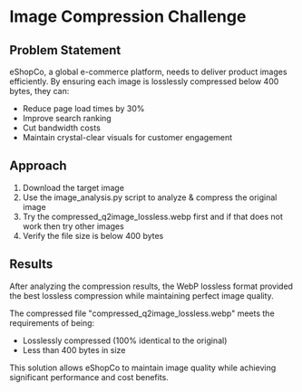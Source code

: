 # Image Compression Challenge

## Problem Statement
eShopCo, a global e-commerce platform, needs to deliver product images efficiently. By ensuring each image is losslessly compressed below 400 bytes, they can:
- Reduce page load times by 30%
- Improve search ranking
- Cut bandwidth costs
- Maintain crystal-clear visuals for customer engagement

## Approach
1. Download the target image
2. Use the image_analysis.py script to analyze & compress the original image
3. Try the compressed_q2image_lossless.webp first and if that does not work then try other images
4. Verify the file size is below 400 bytes

## Results
After analyzing the compression results, the WebP lossless format provided the best lossless compression while maintaining perfect image quality.

The compressed file "compressed_q2image_lossless.webp" meets the requirements of being:
- Losslessly compressed (100% identical to the original)
- Less than 400 bytes in size

This solution allows eShopCo to maintain image quality while achieving significant performance and cost benefits.
